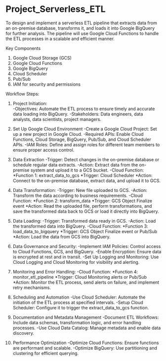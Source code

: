 # Project_Serverless_ETL
To design and implement a serverless ETL pipeline that extracts data from an on-premise database, transforms it, and loads it into Google BigQuery for further analysis. The pipeline will use Google Cloud Functions to handle the ETL processes in a scalable and efficient manner.

Key Components
1. Google Cloud Storage (GCS)
2. Google Cloud Functions
3. Google BigQuery
4. Cloud Scheduler
5. Pub/Sub
6. IAM for security and permissions

Workflow Steps:

1. Project Initiation:<BR>
    -Objectives: Automate the ETL process to ensure timely and accurate data loading into BigQuery.
    -Stakeholders: Data engineers, data analysts, data scientists, project managers.
   
2. Set Up Google Cloud Environment
   -Create a Google Cloud Project: Set up a new project in Google Cloud.
   -Required APIs: Enable Cloud Functions, Cloud Storage, BigQuery, Pub/Sub, and Cloud Scheduler APIs.
   -IAM Roles: Define and assign roles for different team members to ensure proper access control.
   
3. Data Extraction
   -Trigger: Detect changes in the on-premise database or schedule regular data extracts.
   -Action: Extract data from the on-premise system and upload it to a GCS bucket.
   -Cloud Function:
        *Function 1: extract_data_to_gcs
        *Trigger: Cloud Scheduler
        *Action: Connect to the on-premise database, extract data, and upload it to GCS.
   
4. Data Transformation:
    -Trigger: New file uploaded to GCS.
    -Action: Transform the data according to business requirements.
    -Cloud Function:
        *Function 2: transform_data
        *Trigger: GCS Object Finalize event
        *Action: Read the uploaded file, perform transformations, and save the transformed data back to GCS or load it directly into BigQuery.

5. Data Loading:
    -Trigger: Transformed data ready in GCS.
    -Action: Load the transformed data into BigQuery.
    -Cloud Function:
        *Function 3: load_data_to_bigquery
        *Trigger: GCS Object Finalize event or Pub/Sub
        *Action: Load the data from GCS into BigQuery.

6. Data Governance and Security:
    -Implement IAM Policies: Control access to Cloud Functions, GCS, and BigQuery.
    -Enable Encryption: Ensure data is encrypted at rest and in transit.
    -Set Up Logging and Monitoring: Use Cloud Logging and Cloud Monitoring for visibility and alerting.

7. Monitoring and Error Handling:
    -Cloud Function:
        *Function 4: monitor_etl_pipeline
        *Trigger: Cloud Monitoring alerts or Pub/Sub
        *Action: Monitor the ETL process, send alerts on failure, and implement retry mechanisms.
   
8. Scheduling and Automation
    -Use Cloud Scheduler: Automate the initiation of the ETL process at specified intervals.
    -Setup Cloud Scheduler: Configure it to trigger the extract_data_to_gcs function.

9. Documentation and Metadata Management
    -Document ETL Workflows: Include data schemas, transformation logic, and error handling processes.
    -Use Cloud Data Catalog: Manage metadata and enable data discovery.
   
10. Performance Optimization
    -Optimize Cloud Functions: Ensure functions are performant and scalable.
    -Optimize BigQuery: Use partitioning and clustering for efficient querying.

